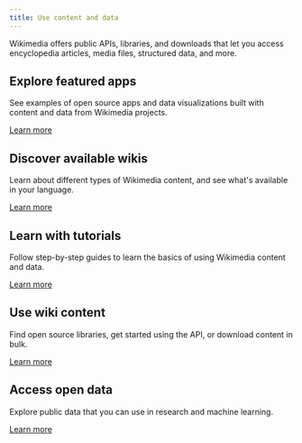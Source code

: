 ```yaml
---
title: Use content and data
---
```


Wikimedia offers public APIs, libraries, and downloads that let you access encyclopedia articles, media files, structured data, and more.

## Explore featured apps

See examples of open source apps and data visualizations built with content and data from Wikimedia projects.

[Learn more](featured-apps.md)

## Discover available wikis

Learn about different types of Wikimedia content, and see what's available in your language.

[Learn more](overview.md)

## Learn with tutorials

Follow step-by-step guides to learn the basics of using Wikimedia content and data.

[Learn more](tutorials.md)

## Use wiki content

Find open source libraries, get started using the API, or download content in bulk.

[Learn more](content.md)

## Access open data

Explore public data that you can use in research and machine learning.

[Learn more](data.md)
